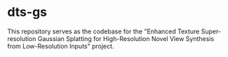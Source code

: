 # dts-gs
This repository serves as the codebase for the "Enhanced Texture Super-resolution Gaussian Splatting for High-Resolution Novel View Synthesis from Low-Resolution Inputs" project.
